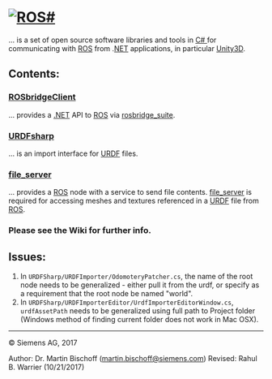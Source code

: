 # [![ROS#](https://github.com/siemens/ros-sharp/wiki/img/ROSsharpLogo.jpg "ROS#")](https://github.com/siemens/ros-sharp) #
... is a set of open source software libraries and tools in [C\# ](https://docs.microsoft.com/de-de/dotnet/csharp/csharp) for communicating with [ROS](http://www.ros.org/) from .[NET](https://www.microsoft.com/net) applications, in particular  [Unity3D](https://unity3d.com/).

## Contents: ##

### [ROSbridgeClient](https://github.com/siemens/ros-sharp/tree/master/ROSbridgeClient) ###
... provides a [.NET](https://www.microsoft.com/net) API to [ROS](http://www.ros.org/) via [rosbridge_suite](http://wiki.ros.org/rosbridge_suite).

### [URDFsharp](https://github.com/siemens/ros-sharp/tree/master/URDFsharp) ###
... is an import interface for [URDF](http://wiki.ros.org/urdf) files.

### [file_server](https://github.com/siemens/ros-sharp/tree/master/file_server) ###
... provides a [ROS](http://www.ros.org/) node with a service to send file contents. [file_server](https://github.com/siemens/ros-sharp/tree/master/file_server) is required for accessing meshes and textures referenced in a  [URDF](http://wiki.ros.org/urdf) file from [ROS](http://www.ros.org/).

### Please see the Wiki for further info. ###

## Issues: ##

1. In `URDFSharp/URDFImporter/OdomoteryPatcher.cs`, the name of the root node needs to be generalized - either pull it from the urdf, or specify as a requirement that the root node be named "world".
2. In `URDFSharp/URDFImporterEditor/UrdfImporterEditorWindow.cs`, `urdfAssetPath` needs to be generalized using full path to Project folder (Windows method of finding current folder does not work in Mac OSX).

---

© Siemens AG, 2017

Author: Dr. Martin Bischoff (martin.bischoff@siemens.com)
Revised: Rahul B. Warrier (10/21/2017)
